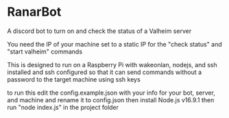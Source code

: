 # RanarBot
A discord bot to turn on and check the status of a Valheim server

You need the IP of your machine set to a static IP for the "check status" and "start valheim" commands

This is designed to run on a Raspberry Pi with wakeonlan, nodejs, and ssh installed
and ssh configured so that it can send commands without a password to the target machine using ssh keys

to run this edit the config.example.json with your info for your bot, server, and machine and rename it to config.json
then install Node.js v16.9.1
then run "node index.js" in the project folder